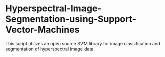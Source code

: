 # Hyperspectral-Image-Segmentation-using-Support-Vector-Machines
This script utilizes an open source SVM library for image classification and segmentation of hyperspectral image data
